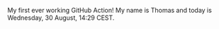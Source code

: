 My first ever working GitHub Action!
My name is Thomas and today is Wednesday, 30 August, 14:29 CEST. 
